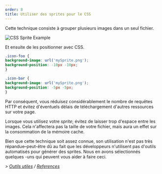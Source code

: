 ```yaml
---
order: 8
title: Utiliser des sprites pour le CSS
---
```


Cette technique consiste à grouper plusieurs images dans un seul fichier.

<img id="img-sprite" src="http://browserdiet.com/img/sprite-example.jpg" alt="CSS Sprite Example">

Et ensuite de les positionner avec CSS.

```css
.icon-foo {
background-image: url('mySprite.png');
background-position: -10px -10px;
}

.icon-bar {
background-image: url('mySprite.png');
background-position: -5px -5px;
}
```

Par conséquent, vous réduisez considérablement le nombre de requêtes HTTP et évitez d'éventuels délais de téléchargement d'autres ressources sur votre page.

Lorsque vous utilisez votre *sprite*; évitez de laisser trop d'espace entre les images. Cela n'affectera pas la taille de votre fichier, mais aura un effet sur la consommation de la mémoire cache.

Bien que cette technique soit assez connue, son utilisation n'est pas très répandue&ndash;peut-être dû au fait que les développeurs n'utilisent pas d'outils automatisés pour générer des sprites. Nous en avons sélectionnés quelques -uns qui peuvent vous aider à faire ceci.

*> [Outils utiles](https://github.com/zenorocha/browser-diet/wiki/Tools#use-css-sprites) / [References](https://github.com/zenorocha/browser-diet/wiki/References#use-css-sprites)*